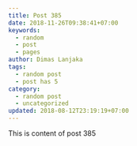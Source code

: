 ```yaml
---
title: Post 385
date: 2018-11-26T09:38:41+07:00
keywords:
  - random
  - post
  - pages
author: Dimas Lanjaka
tags:
  - random post
  - post has 5
category:
  - random post
  - uncategorized
updated: 2018-08-12T23:19:19+07:00
---
```

This is content of post 385